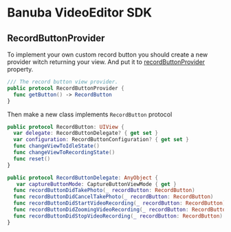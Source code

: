 # Banuba VideoEditor SDK
##  RecordButtonProvider

To implement your own custom record button you should create a new provider witсh returning your view. And put it to [recordButtonProvider](camera_styles.md#L30) property.
``` swift
/// The record button view provider.
public protocol RecordButtonProvider {
  func getButton() -> RecordButton
}
``` 
Then make a new class implements ``RecordButton`` protocol
``` swift
public protocol RecordButton: UIView {
  var delegate: RecordButtonDelegate? { get set }
  var configuration: RecordButtonConfiguration? { get set }
  func changeViewToIdleState()
  func changeViewToRecordingState()
  func reset()
}

public protocol RecordButtonDelegate: AnyObject {
   var captureButtonMode: CaptureButtonViewMode { get }
  func recordButtonDidTakePhoto(_ recordButton: RecordButton)
  func recordButtonDidCancelTakePhoto(_ recordButton: RecordButton)
  func recordButtonDidStartVideoRecording(_ recordButton: RecordButton)
  func recordButtonDidZoomingVideoRecording(_ recordButton: RecordButton, recognizer: UILongPressGestureRecognizer)
  func recordButtonDidStopVideoRecording(_ recordButton: RecordButton)
}
``` 

